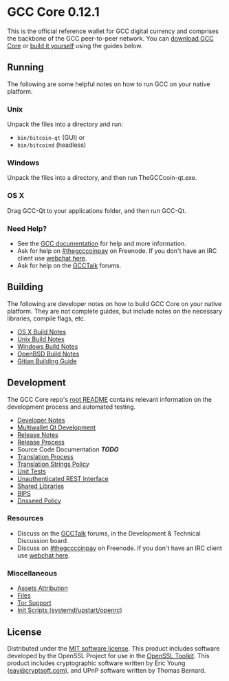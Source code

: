 GCC Core 0.12.1
=====================

This is the official reference wallet for GCC digital currency and comprises the backbone of the GCC peer-to-peer network. You can [download GCC Core](https://www.TheGCCcoin.org/downloads/) or [build it yourself](#building) using the guides below.

Running
---------------------
The following are some helpful notes on how to run GCC on your native platform.

### Unix

Unpack the files into a directory and run:

- `bin/bitcoin-qt` (GUI) or
- `bin/bitcoind` (headless)

### Windows

Unpack the files into a directory, and then run TheGCCcoin-qt.exe.

### OS X

Drag GCC-Qt to your applications folder, and then run GCC-Qt.

### Need Help?

* See the [GCC documentation](https://thegcccoinpay.atlassian.net/wiki/display/DOC)
for help and more information.
* Ask for help on [#thegcccoinpay](http://webchat.freenode.net?channels=thegcccoinpay) on Freenode. If you don't have an IRC client use [webchat here](http://webchat.freenode.net?channels=thegcccoinpay).
* Ask for help on the [GCCTalk](https://TheGCCcointalk.org/) forums.

Building
---------------------
The following are developer notes on how to build GCC Core on your native platform. They are not complete guides, but include notes on the necessary libraries, compile flags, etc.

- [OS X Build Notes](build-osx.md)
- [Unix Build Notes](build-unix.md)
- [Windows Build Notes](build-windows.md)
- [OpenBSD Build Notes](build-openbsd.md)
- [Gitian Building Guide](gitian-building.md)

Development
---------------------
The GCC Core repo's [root README](/README.md) contains relevant information on the development process and automated testing.

- [Developer Notes](developer-notes.md)
- [Multiwallet Qt Development](multiwallet-qt.md)
- [Release Notes](release-notes.md)
- [Release Process](release-process.md)
- Source Code Documentation ***TODO***
- [Translation Process](translation_process.md)
- [Translation Strings Policy](translation_strings_policy.md)
- [Unit Tests](unit-tests.md)
- [Unauthenticated REST Interface](REST-interface.md)
- [Shared Libraries](shared-libraries.md)
- [BIPS](bips.md)
- [Dnsseed Policy](dnsseed-policy.md)

### Resources
* Discuss on the [GCCTalk](https://TheGCCcointalk.org/) forums, in the Development & Technical Discussion board.
* Discuss on [#thegcccoinpay](http://webchat.freenode.net/?channels=thegcccoinpay) on Freenode. If you don't have an IRC client use [webchat here](http://webchat.freenode.net/?channels=thegcccoinpay).

### Miscellaneous
- [Assets Attribution](assets-attribution.md)
- [Files](files.md)
- [Tor Support](tor.md)
- [Init Scripts (systemd/upstart/openrc)](init.md)

License
---------------------
Distributed under the [MIT software license](http://www.opensource.org/licenses/mit-license.php).
This product includes software developed by the OpenSSL Project for use in the [OpenSSL Toolkit](https://www.openssl.org/). This product includes
cryptographic software written by Eric Young ([eay@cryptsoft.com](mailto:eay@cryptsoft.com)), and UPnP software written by Thomas Bernard.
